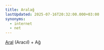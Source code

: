 ```yaml
---
title: Aralağ
lastUpdated: 2025-07-16T20:32:00.000+03:00
synonyms:
  - internet
  - net
---
```

[Aral](/ekler/aral_) (Aracıl) + Ağ
